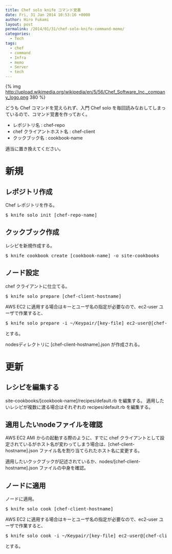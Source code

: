 ```yaml
---
title: Chef solo knife コマンド覚書
date: Fri, 31 Jan 2014 10:53:16 +0000
author: Hiro Fukami
layout: post
permalink: /2014/01/31/chef-solo-knife-command-memo/
categories:
  - Tech
tags:
  - chef
  - command
  - Infra
  - memo
  - Server
  - tech
---
```

{% img http://upload.wikimedia.org/wikipedia/en/5/56/Chef_Software_Inc._company_logo.png 380 %}

どうも Chef コマンドを覚えられず、入門 Chef solo を毎回読みなおしてしまっているので、コマンド覚書を作っておく。

*   レポジトリ名 : chef-repo
*   chef クライアントホスト名 : chef-client
*   クックブック名 : cookbook-name

適当に置き換えてください。

# 新規

## レポジトリ作成

Chef レポジトリを作る。

<pre class="brush: plain; title: ; notranslate" title="">$ knife solo init [chef-repo-name]</pre>

## クックブック作成

レシピを新規作成する。

<pre class="brush: plain; title: ; notranslate" title="">$ knife cookbook create [cookbook-name] -o site-cookbooks</pre>

## ノード設定

chef クライアントに仕立てる。

<pre class="brush: plain; title: ; notranslate" title="">$ knife solo prepare [chef-client-hostname]</pre>

AWS EC2 に適用する場合はキーとユーザ名の指定が必要なので、ec2-user ユーザで作業すると、

<pre class="brush: plain; title: ; notranslate" title="">$ knife solo prepare -i ~/Keypair/[key-file] ec2-user@[chef-client-hostname]</pre>

とする。

nodesディレクトリに [chef-client-hostname].json が作成される。

# 更新

## レシピを編集する

site-cookbooks/[cookbook-name]/recipes/default.rb を編集する。 適用したいレシピが複数に渡る場合はそれぞれの recipes/default.rb を編集する。

## 適用したいnodeファイルを確認

AWS EC2 AMI からの起動する際のように、すでに chef クライアントとして設定されているがホスト名が変わってしまう場合は、[chef-client-hostname].json ファイル名を割り当てられたホスト名に変更する。

適用したいクックブックが記述されているか、nodes/[chef-client-hostname].json ファイルの中身を確認。

## ノードに適用

ノードに適用。

<pre class="brush: plain; title: ; notranslate" title="">$ knife solo cook [chef-client-hostname]</pre>

AWS EC2 に適用する場合はキーとユーザ名の指定が必要なので、ec2-user ユーザで作業すると、

<pre class="brush: plain; title: ; notranslate" title="">$ knife solo cook -i ~/Keypair/[key-file] ec2-user@[chef-client-hostname]</pre>

とする。